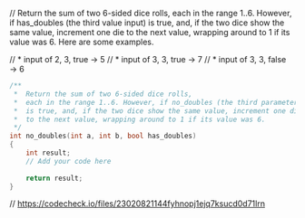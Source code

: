 // Return the sum of two 6-sided dice rolls, each in the range 1..6. However, if has_doubles (the third value input) is true, and, if the two dice show the same value, increment one die to the next value, wrapping around to 1 if its value was 6. Here are some examples.

// * input of 2, 3, true → 5
// * input of 3, 3, true → 7
// * input of 3, 3, false → 6

```cpp
/**
 *  Return the sum of two 6-sided dice rolls, 
 *  each in the range 1..6. However, if no_doubles (the third parameter) 
 *  is true, and, if the two dice show the same value, increment one die 
 *  to the next value, wrapping around to 1 if its value was 6. 
 */
int no_doubles(int a, int b, bool has_doubles)
{
    int result;
    // Add your code here
    
    return result;
}
```

// https://codecheck.io/files/23020821144fyhnopj1ejq7ksucd0d71lrn